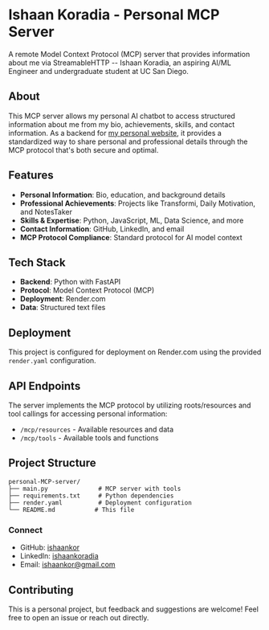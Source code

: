 # Ishaan Koradia - Personal MCP Server

A remote Model Context Protocol (MCP) server that provides information about me via StreamableHTTP -- Ishaan Koradia, an aspiring AI/ML Engineer and undergraduate student at UC San Diego. 

## About

This MCP server allows my personal AI chatbot to access structured information about me from my bio, achievements, skills, and contact information. As a backend for [my personal website](https://github.com/ishaankor/my-personal-website), it provides a standardized way to share personal and professional details through the MCP protocol that's both secure and optimal.

## Features

- **Personal Information**: Bio, education, and background details
- **Professional Achievements**: Projects like Transformi, Daily Motivation, and NotesTaker
- **Skills & Expertise**: Python, JavaScript, ML, Data Science, and more
- **Contact Information**: GitHub, LinkedIn, and email
- **MCP Protocol Compliance**: Standard protocol for AI model context

## Tech Stack

- **Backend**: Python with FastAPI
- **Protocol**: Model Context Protocol (MCP)
- **Deployment**: Render.com
- **Data**: Structured text files

## Deployment

This project is configured for deployment on Render.com using the provided `render.yaml` configuration.

## API Endpoints

The server implements the MCP protocol by utilizing roots/resources and tool callings for accessing personal information:

- `/mcp/resources` - Available resources and data
- `/mcp/tools` - Available tools and functions

## Project Structure

```
personal-MCP-server/
├── main.py              # MCP server with tools
├── requirements.txt     # Python dependencies
├── render.yaml          # Deployment configuration
└── README.md           # This file
```

### Connect
- GitHub: [ishaankor](https://github.com/ishaankor)
- LinkedIn: [ishaankoradia](https://linkedin.com/in/ishaankoradia)
- Email: ishaankor@gmail.com

## Contributing

This is a personal project, but feedback and suggestions are welcome! Feel free to open an issue or reach out directly.
